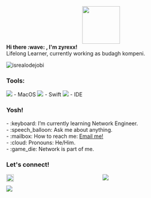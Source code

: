 <div id="header" align="center">
  <img src="https://i.giphy.com/media/v1.Y2lkPTc5MGI3NjExZmM5ZWw2cnhyeHh3cGpwNHo2Z3Z5ZjNtaWE1Ymx6Y3dqbmtqM25tdSZlcD12MV9pbnRlcm5hbF9naWZfYnlfaWQmY3Q9Zw/bAF75cy8pwWYwPiPSj/giphy.gif" width="100"/>
</div>
 <summary><strong>Hi there :wave: , I'm zyrexx!</strong></summary>
Lifelong Learner, currently working as budagh kompeni.
<p align="left"> <img src="https://komarev.com/ghpvc/?username=zyrexx10&label=Profile%20views&color=0e75b6&style=flat" alt="isrealodejobi" />
</p>

### <summary><strong>Tools:</strong></summary>
<p>
<img src="https://img.shields.io/badge/OS-MacOS-blue?&logo=apple" /> - MacOS
<img src="https://img.shields.io/badge/Code-Swift-blue?&logo=swift" /> - Swift
<img src="https://img.shields.io/badge/IDE-Xcode-blue?&logo=xcode" /> - IDE
</p>

### <summary><strong>Yosh!</strong></summary>
<p>
    - :keyboard: I’m currently learning Network Engineer. </br>
    - :speech_balloon: Ask me about anything.</br>
    - :mailbox: How to reach me: <a href="mailto:idhamhalik2020@gmail.com">Email me!</a>  </br>
    - :cloud: Pronouns: He/Him. </br>
    - :game_die: Network is part of me. </br>
<p>
 
### <summary><strong>Let's connect!</strong></summary>
<a href="https://www.instagram.com/zyrexx10/?hl=id#">
  <img align="left" alt="Goo's Instagram" width="20px" src="https://simpleicons.now.sh/instagram/495f7e" />
</a>
<p align="center">
    <a href="https://git.io/streak-stats"><img src="https://streak-stats.demolab.com?user=DenverCoder1"/></a>
</p>

<picture>
    <source media="(prefers-color-scheme: dark)" srcset="https://streak-stats.demolab.com?user=DenverCoder1&theme=dark" />
    <img src="https://streak-stats.demolab.com?user=DenverCoder1&theme=default" />
</picture>
